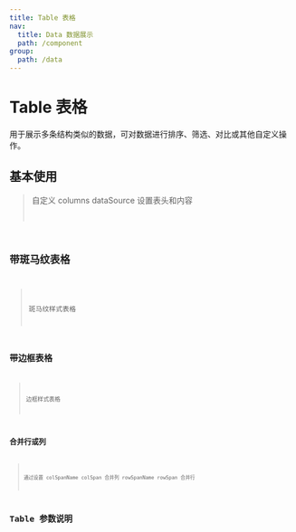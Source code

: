 ```yaml
---
title: Table 表格
nav:
  title: Data 数据展示
  path: /component
group:
  path: /data
---
```


# Table 表格

用于展示多条结构类似的数据，可对数据进行排序、筛选、对比或其他自定义操作。

## 基本使用

> 自定义 columns dataSource 设置表头和内容 <code src="./demo/index1.tsx" />

## 带斑马纹表格

> 斑马纹样式表格 <code src="./demo/index2.tsx" />

## 带边框表格

> 边框样式表格 <code src="./demo/index3.tsx" />

## 合并行或列

> 通过设置 colSpanName colSpan 合并列 rowSpanName rowSpan 合并行 <code src="./demo/index4.tsx" />

# Table 参数说明

<API />
